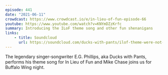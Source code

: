 ```yaml
---
episode: 441
date: "2021-06-11"
crowdcast: https://www.crowdcast.io/e/in-lieu-of-fun-episode-66
youtube: https://www.youtube.com/watch?v=KNYmDZzKrfc
summary: Introducing the ILoF theme song and other fun shenanigans
links:
    - title: Soundcloud
      url: https://soundcloud.com/ducks-with-pants/ilof-theme-were-not-allowed-to-have-fun
---
```

The legendary singer-songwriter E.G. Phillips, aka Ducks with Pants, performs his theme song for In Lieu of Fun and Mike Chase joins us for Buffalo Wing night.
